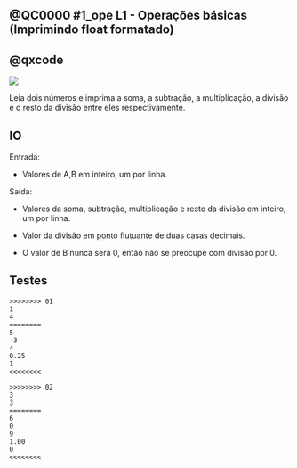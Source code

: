 ## @QC0000 #1_ope L1 - Operações básicas (Imprimindo float formatado)
## @qxcode

![](https://raw.githubusercontent.com/qxcodefup/arcade/master/base/0000/logo.jpg)

Leia dois números e imprima a soma, a subtração, a multiplicação, a divisão e o resto da divisão entre eles respectivamente.

## IO

Entrada:

* Valores de A,B em inteiro, um por linha.

Saída:

* Valores da soma, subtração, multiplicação e resto da divisão em inteiro, um por linha.

* Valor da divisão em ponto flutuante de duas casas decimais.
* O valor de B nunca será 0, então não se preocupe com divisão por 0.

## Testes

```
>>>>>>>> 01
1
4
========
5
-3
4
0.25
1
<<<<<<<<

>>>>>>>> 02
3
3
========
6
0
9
1.00
0
<<<<<<<<
```

<!---

>>>>>>>> 03
2
4
========
6
-2
8
0.50
2
<<<<<<<<


>>>>>>>> 04
9
3
========
12
6
27
3.00
0
<<<<<<<<


>>>>>>>> 05
3
4
========
7
-1
12
0.75
3
<<<<<<<<

-->
